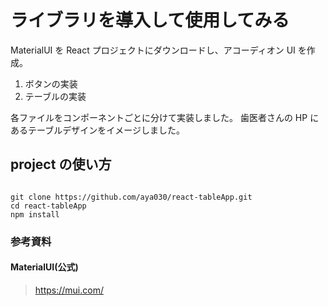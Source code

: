 # ライブラリを導入して使用してみる

MaterialUI を React プロジェクトにダウンロードし、アコーディオン UI を作成。

1. ボタンの実装
2. テーブルの実装

各ファイルをコンポーネントごとに分けて実装しました。
歯医者さんの HP にあるテーブルデザインをイメージしました。

## project の使い方

```

git clone https://github.com/aya030/react-tableApp.git
cd react-tableApp
npm install

```

### 参考資料

#### MaterialUI(公式)

> https://mui.com/
